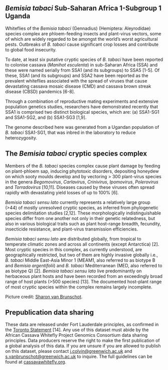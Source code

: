 ***Bemisia tabaci* Sub-Saharan Africa 1-Subgroup 1 Uganda**
------------------------
Whiteflies of the *Bemisia tabaci* (Gennadius) (Hemiptera: Aleyrodidae) species complex are phloem-feeding insects and plant-virus vectors, some of which are widely regarded to be amongst the world’s worst agricultural pests. Outbreaks of *B. tabaci* cause significant crop losses and contribute to global food insecurity.

To date, at least six putative cryptic species of *B. tabaci* have been reported to colonise cassava (*Manihot esculenta*) in sub-Saharan Africa (SSA) and these were named serially from SSA1 (and its subgroups) to SSA5 [1-5]. Of these, SSA1 (and its subgroups) and SSA2 have been reported as the prevalent whiteflies associated with the spread of viruses that cause devastating cassava mosaic disease (CMD) and cassava brown streak disease (CBSD) pandemics [6-8].

Through a combination of reproductive mating experiments and extensive population genetics studies, researchers have demonstrated recently that SSA1 is comprised two distinct biological species, which are: (a) SSA1-SG1 and SSA1-SG2, and (b) SSA1-SG3 [1,9]. 

The genome described here was generated from a Ugandan population of *B. tabaci* SSA1-SG1, that was inbred in the laboratory to reduce heterozygosity. 


**The *Bemisia tabaci* cryptic species complex**
------------------------
Members of the *B. tabaci* species complex cause plant damage by feeding on plant-phloem sap, inducing phytotoxic disorders, depositing honeydew on which sooty moulds develop and by vectoring > 300 plant-virus species in the genera *Begomovirus*, *Carlavirus*, *Crinivirus*, *Ipomovirus*, *Polerovirus* and *Torradovirus* [10,11]. Diseases caused by these viruses often spread rapidly with devastating yield losses of up to 100% [6]. 

*Bemisia tabaci* *sensu lato* currently represents a relatively large group (>44) of mostly unresolved cryptic species, as inferred from phylogenetic species delimitation studies [2,12]. These morphologically indistinguishable species differ from one another not only in their genetic relatedness, but also in various biological traits such as plant host-range breadth, fecundity, insecticide resistance, and plant-virus transmission efficiencies.

*Bemisia tabaci* *sensu lato* are distributed globally, from tropical to temperate climatic zones and across all continents (except Antarctica) [2]. Most cryptic species in this complex, as currently understood, are geographically restricted, but two of them are highly invasive globally i.e., *B. tabaci* Middle East-Asia Minor 1 (MEAM1, also referred to as biotype B and *Bemisia argentifolii*) and *B. tabaci* Mediterranean (MED, also referred to as biotype Q) [2]. *Bemisia tabaci* *sensu lato* live predominantly on herbaceous plant hosts and have been recorded from an exceedingly broad range of host plants (>500 species) [13]. The documented host-plant range of most cryptic species within the complex remains largely incomplete. 

Picture credit: [Sharon van Brunschot](https://scholar.google.com.au/citations?hl=en&user=uhUMwrQAAAAJ).

**Prepublication data sharing**
------------------------
These data are released under Fort Lauderdale principles, as confirmed in the [Toronto Statement](https://www.nature.com/articles/461168a) [14]. Any use of this dataset must abide by the African Cassava Whitefly Project Genomics Consortium data sharing principles. Data producers reserve the right to make the first publication of a global analysis of this data. If you are unsure if you are allowed to publish on this dataset, please contact <j.colvin@greenwich.ac.uk> and <s.vanbrunschot@greenwich.ac.uk> to inquire. The full guidelines can be found at [cassavawhitefly.org](http://www.cassavawhitefly.org).

